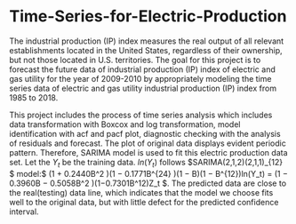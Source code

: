 # Time-Series-for-Electric-Production

The industrial production (IP) index measures the real output of all relevant establishments located in
the United States, regardless of their ownership, but not those located in U.S. territories. The goal for this
project is to forecast the future data of industrial production (IP) index of electric and gas utility for the year
of 2009-2010 by appropriately modeling the time series data of electric and gas utility industrial production
(IP) index from 1985 to 2018.


This project includes the process of time series analysis which includes data transformation with Boxcox
and log transformation, model identification with acf and pacf plot, diagnostic checking with the analysis
of residuals and forecast. The plot of original data displays evident periodic pattern. Therefore, SARIMA
model is used to fit this electric production data set. Let the $Y_t$ be the training data. $ln(Y_t)$ follows
$SARIMA(2,1,2)(2,1,1)_{12} $ model:$ (1 + 0.2440B^2 )(1 − 0.1771B^{24} )(1 − B)(1 − B^{12})ln(Y_t) = (1 − 0.3960B −
0.5058B^2 )(1−0.7301B^12)Z_t $. The predicted data are close to the real(testing) data line, which indicates that
the model we choose fits well to the original data, but with little defect for the predicted confidence interval.

